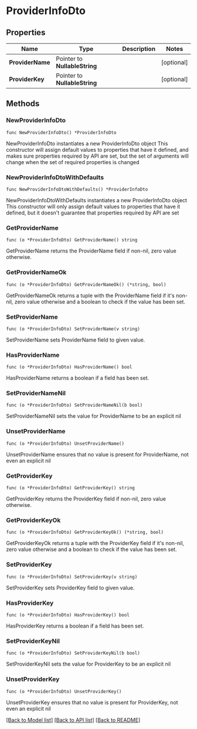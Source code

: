 # ProviderInfoDto

## Properties

Name | Type | Description | Notes
------------ | ------------- | ------------- | -------------
**ProviderName** | Pointer to **NullableString** |  | [optional] 
**ProviderKey** | Pointer to **NullableString** |  | [optional] 

## Methods

### NewProviderInfoDto

`func NewProviderInfoDto() *ProviderInfoDto`

NewProviderInfoDto instantiates a new ProviderInfoDto object
This constructor will assign default values to properties that have it defined,
and makes sure properties required by API are set, but the set of arguments
will change when the set of required properties is changed

### NewProviderInfoDtoWithDefaults

`func NewProviderInfoDtoWithDefaults() *ProviderInfoDto`

NewProviderInfoDtoWithDefaults instantiates a new ProviderInfoDto object
This constructor will only assign default values to properties that have it defined,
but it doesn't guarantee that properties required by API are set

### GetProviderName

`func (o *ProviderInfoDto) GetProviderName() string`

GetProviderName returns the ProviderName field if non-nil, zero value otherwise.

### GetProviderNameOk

`func (o *ProviderInfoDto) GetProviderNameOk() (*string, bool)`

GetProviderNameOk returns a tuple with the ProviderName field if it's non-nil, zero value otherwise
and a boolean to check if the value has been set.

### SetProviderName

`func (o *ProviderInfoDto) SetProviderName(v string)`

SetProviderName sets ProviderName field to given value.

### HasProviderName

`func (o *ProviderInfoDto) HasProviderName() bool`

HasProviderName returns a boolean if a field has been set.

### SetProviderNameNil

`func (o *ProviderInfoDto) SetProviderNameNil(b bool)`

 SetProviderNameNil sets the value for ProviderName to be an explicit nil

### UnsetProviderName
`func (o *ProviderInfoDto) UnsetProviderName()`

UnsetProviderName ensures that no value is present for ProviderName, not even an explicit nil
### GetProviderKey

`func (o *ProviderInfoDto) GetProviderKey() string`

GetProviderKey returns the ProviderKey field if non-nil, zero value otherwise.

### GetProviderKeyOk

`func (o *ProviderInfoDto) GetProviderKeyOk() (*string, bool)`

GetProviderKeyOk returns a tuple with the ProviderKey field if it's non-nil, zero value otherwise
and a boolean to check if the value has been set.

### SetProviderKey

`func (o *ProviderInfoDto) SetProviderKey(v string)`

SetProviderKey sets ProviderKey field to given value.

### HasProviderKey

`func (o *ProviderInfoDto) HasProviderKey() bool`

HasProviderKey returns a boolean if a field has been set.

### SetProviderKeyNil

`func (o *ProviderInfoDto) SetProviderKeyNil(b bool)`

 SetProviderKeyNil sets the value for ProviderKey to be an explicit nil

### UnsetProviderKey
`func (o *ProviderInfoDto) UnsetProviderKey()`

UnsetProviderKey ensures that no value is present for ProviderKey, not even an explicit nil

[[Back to Model list]](../README.md#documentation-for-models) [[Back to API list]](../README.md#documentation-for-api-endpoints) [[Back to README]](../README.md)


